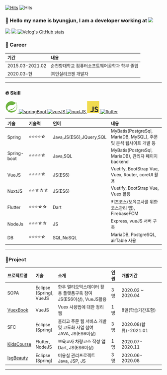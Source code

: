 [![Hits](https://hits.seeyoufarm.com/api/count/incr/badge.svg?url=https%3A%2F%2Fgithub.com%2F2ByungJun&count_bg=%2379C83D&title_bg=%23555555&icon=&icon_color=%23E7E7E7&title=hits&edge_flat=false)](https://hits.seeyoufarm.com)
![Hits](https://img.shields.io/github/followers/2ByungJun?label=Follow)

### 👋  Hello my name is byungjun, I am a developer working at <a href="https://insilicogen.com/"><img src="https://img.shields.io/badge/-insilicogen-green"/></a>

<a href="https://velog.io/@ieed0205"><img src="https://img.shields.io/badge/Tech%20Blog-11B48A?style=flat-square&logo=Vimeo&logoColor=white&link=https://velog.io/@ieed0205"/></a>
<a href="mailto:qudwns1243@gamil.com"><img src="https://img.shields.io/badge/Gmail-d14836?style=flat-square&logo=Gmail&logoColor=white&link=mailto:qudwns1243@gamil.com"/></a>
[![Velog's GitHub stats](https://velog-readme-stats.vercel.app/api?name=ieed0205)](https://github.com/eungyeole/velog-readme-stats)

### 💎 Career
| 기간 | 내용 |
|:--------|:--------|
| 2015.03-2021.02 | 순천향대학교 컴퓨터소프트웨어공학과 학부 졸업|
| 2020.03-현      | ㈜인실리코젠 개발자|
___

### 🔥 Skill
<a href="https://velog.io/@ieed0205/series/Java" target="_blank">
  <img src="https://raw.githubusercontent.com/github/explore/80688e429a7d4ef2fca1e82350fe8e3517d3494d/topics/spring-boot/spring-boot.png" alt="spring" width="40" height="40" />
</a>
<a href="https://velog.io/@ieed0205/series/Spring-boot" target="_blank">
  <img src="https://images.velog.io/images/ieed0205/post/4c393e19-719a-4c30-bfae-83c4f99fec33/spring-boot.PNG" alt="springBoot" width="40" height="40" />
</a>
<a href="https://velog.io/@ieed0205/series/Vue" target="_blank">
  <img src="https://camo.githubusercontent.com/c8f91d18976e27123643a926a2588b8d931a0292fd0b6532c3155379e8591629/68747470733a2f2f7675656a732e6f72672f696d616765732f6c6f676f2e706e67" alt="vueJS" width="40" height="40"/>
</a>
<a href="https://github.com/2ByungJun/NuxtJS_demo" target="_blank">
  <img src="https://images.velog.io/images/ieed0205/post/dbe63096-9f41-4614-b705-25e21f4e0863/nuxt.PNG" alt="nuxtJS" width="40" height="40" />
</a>
<a href="https://velog.io/@ieed0205/series/JS" target="_blank">
  <img src="https://raw.githubusercontent.com/devicons/devicon/master/icons/javascript/javascript-original.svg" alt="javascript" width="40" height="40"/> 
</a>
<a href="https://velog.io/@ieed0205/series/Flutter-%EC%95%8C%EA%B3%A0-%EB%B0%B0%EC%9A%B0%EC%9E%90" target="_blank"> 
  <img src="https://www.vectorlogo.zone/logos/flutterio/flutterio-icon.svg" alt="flutter" width="40" height="40"/> 
</a>


| **기술** | **기술력** | **언어** | **내용** |
|:--------|:------------|:--------|:--------|
| Spring |⭐⭐⭐⭐☆|Java,JS(ES6),JQuery,SQL| MyBatis(PostgreSql, MariaDB, MySQL), 주문 및 분석 웹사이트 개발 등 |
| Spring-boot |⭐⭐⭐⭐☆|Java,SQL| MyBatis(PostgreSql, MariaDB), 관리자 페이지 backend |
| VueJS|⭐⭐⭐⭐☆|JS(ES6)| Vuetify, BootStrap Vue, Vuex, Router, coreUI 활용 |
| NuxtJS|⭐⭐☆☆☆|JS(ES6)| Vuetify, BootStrap Vue, Vuex 활용|
| Flutter |⭐⭐⭐☆☆|Dart| 키즈코스(보육교사를 위한 코스관리 앱), FirebaseFCM |
| NodeJs |⭐⭐⭐☆☆|JS| Express, vueJS 서버 구축 |
| DB |⭐⭐⭐⭐☆|SQL,NoSQL| MariaDB, PostgreSQL, airTable 사용|
___

### 🌈Project

| 프로젝트명 | 기술 | 소개 | 인원 | 개발기간 |
|:--------|:--------|:--------|:--------|:--------|
| SOPA | Eclipse<br>(Spring),<br>VueJS | 한우 멀티오믹스데이터 활용 플랫폼구축 참여<br>JS(ES6이상), VueJS활용 | 3명 | 2020.02 ~ 2020.04 |
| [VuexBook](https://github.com/2ByungJun/VueJs_VuexBook) | VueJS | Vuex 사용법에 대한 정리 웹 | 1명 | 8일(학습기간포함) |
| SFC | Eclipse<br>(Spring) | 올리고 주문 웹 서비스 개발 및 고도화 사업 참여<br>JAVA, JS(ES6이상) | 3명 | 2020.08(합류)-2021.01 |
| [KidsCourse](https://github.com/2ByungJun/Flutter_KidsCourse) | Flutter,<br>NodeJS | 보육교사 차량코스 작성 앱<br>Dart,  JS(ES6이상) | 1명 | 2020.07-2020.11 |
| [IsgBeauty](https://github.com/2ByungJun/Java_IsgBeauty) | Eclipse<br>(Spring) | 미용실 관리프로젝트<br>Java, JSP, JS | 3명 | 2020.06-2020.08 |
___




